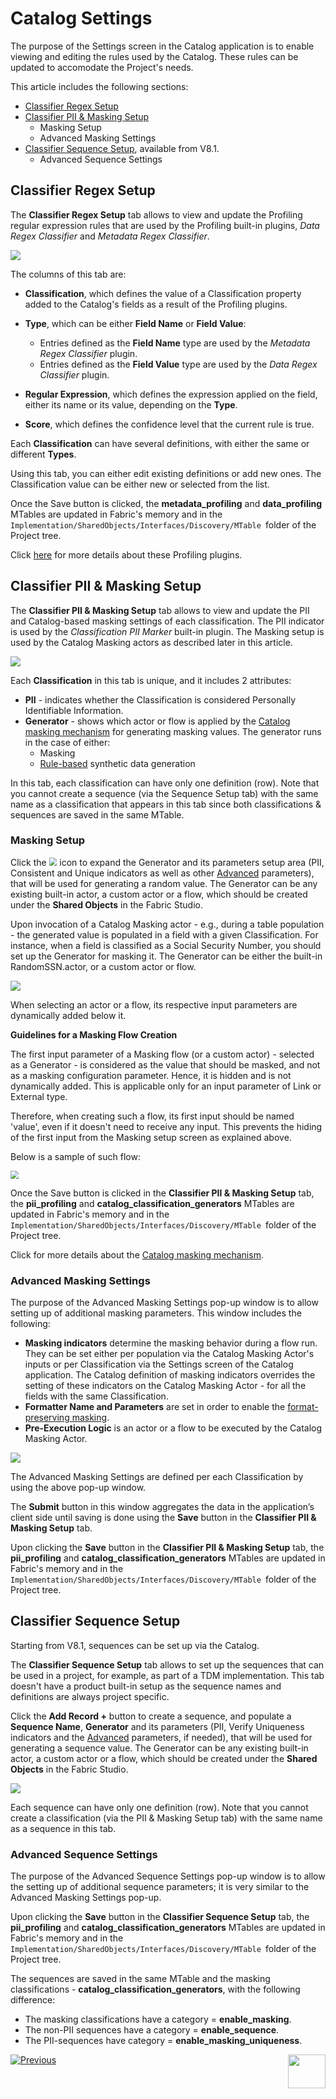 # Catalog Settings

The purpose of the Settings screen in the Catalog application is to enable viewing and editing the rules used by the Catalog. These rules can be updated to accomodate the Project's needs. 

This article includes the following sections:

* [Classifier Regex Setup](10_catalog_settings.md#classifier-regex-setup)
* [Classifier PII & Masking Setup](10_catalog_settings.md#classifier-pii--masking-setup)
  * Masking Setup
  * Advanced Masking Settings
* [Classifier Sequence Setup](10_catalog_settings.md#classifier-sequence-setup), available from V8.1.
  * Advanced Sequence Settings

## Classifier Regex Setup

The **Classifier Regex Setup** tab allows to view and update the Profiling regular expression rules that are used by the Profiling built-in plugins, *Data Regex Classifier* and *Metadata Regex Classifier*.

![](images/settings_regex.png)

The columns of this tab are:

* **Classification**, which defines the value of a Classification property added to the Catalog's fields as a result of the Profiling plugins. 

* **Type**, which can be either **Field Name** or **Field Value**:
  * Entries defined as the **Field Name** type are used by the *Metadata Regex Classifier* plugin.
  * Entries defined as the **Field Value** type are used by the *Data Regex Classifier* plugin.
* **Regular Expression**, which defines the expression applied on the field, either its name or its value, depending on the **Type**.
* **Score**, which defines the confidence level that the current rule is true. 

Each **Classification** can have several definitions, with either the same or different **Types**.

Using this tab, you can either edit existing definitions or add new ones. The Classification value can be either new or selected from the list.

Once the Save button is clicked, the **metadata_profiling** and **data_profiling** MTables are updated in Fabric's memory and in the ```Implementation/SharedObjects/Interfaces/Discovery/MTable ```folder of the Project tree.

Click [here](04_plugin_framework.md#built-in-plugins) for more details about these Profiling plugins.

## Classifier PII & Masking Setup

The **Classifier PII & Masking Setup** tab allows to view and update the PII and Catalog-based masking settings of each classification. The PII indicator is used by the *Classification PII Marker* built-in plugin. The Masking setup is used by the Catalog Masking actors as described later in this article.

<img src="images/settings_pii_mask.png" />

Each **Classification** in this tab is unique, and it includes 2 attributes:

* **PII** - indicates whether the Classification is considered Personally Identifiable Information. 
* **Generator** - shows which actor or flow is applied by the [Catalog masking mechanism](11_catalog_masking.md) for generating masking values. The generator runs in the case of either:
  - Masking
  - [Rule-based](/articles/TDM/tdm_implementation/16_tdm_data_generation_implementation.md) synthetic data generation

In this tab, each classification can have only one definition (row). Note that you cannot create a sequence (via the Sequence Setup tab) with the same name as a classification that appears in this tab since both classifications & sequences are saved in the same MTable.

### Masking Setup

Click the <img src="images/edit_masking.png" style="zoom: 80%;" /> icon to expand the Generator and its parameters setup area (PII, Consistent and Unique indicators as well as other [Advanced](10_catalog_settings.md#advanced-masking-settings) parameters), that will be used for generating a random value. The Generator can be any existing built-in actor, a custom actor or a flow, which should be created under the **Shared Objects** in the Fabric Studio.

Upon invocation of a Catalog Masking actor - e.g., during a table population - the generated value is populated in a field with a given Classification. For instance, when a field is classified as a Social Security Number, you should set up the Generator for masking it. The Generator can be either the built-in RandomSSN.actor, or a custom actor or flow.

<img src="images/settings_masking_edit.png"  />

When selecting an actor or a flow, its respective input parameters are dynamically added below it. 

**Guidelines for a Masking Flow Creation**

The first input parameter of a Masking flow (or a custom actor) - selected as a Generator - is considered as the value that should be masked, and not as a masking configuration parameter. Hence, it is hidden and is not dynamically added. This is applicable only for an input parameter of Link or External type. 

Therefore, when creating such a flow, its first input should be named 'value', even if it doesn't need to receive any input. This prevents the hiding of the first input from the Masking setup screen as explained above. 

Below is a sample of such flow:

<img src="images/settings_masking_flow.png" style="zoom: 80%;" />



Once the Save button is clicked in the **Classifier PII & Masking Setup** tab, the **pii_profiling** and **catalog_classification_generators** MTables are updated in Fabric's memory and in the ```Implementation/SharedObjects/Interfaces/Discovery/MTable ```folder of the Project tree.

Click for more details about the [Catalog masking mechanism](11_catalog_masking.md).

### Advanced Masking Settings

The purpose of the Advanced Masking Settings pop-up window is to allow setting up of additional masking parameters. This window includes the following:

* **Masking indicators** determine the masking behavior during a flow run. They can be set either per population via the Catalog Masking Actor's inputs or per Classification via the Settings screen of the Catalog application. The Catalog definition of masking indicators overrides the setting of these indicators on the Catalog Masking Actor - for all the fields with the same Classification.
* **Formatter Name and Parameters** are set in order to enable the [format-preserving masking](/articles/26_fabric_security/06_data_masking.md#format-preserving-masking).
* **Pre-Execution Logic** is an actor or a flow to be executed by the Catalog Masking Actor. 

<img src="images/settings_masking_advanced.png" />

The Advanced Masking Settings are defined per each Classification by using the above pop-up window.

The **Submit** button in this window aggregates the data in the application’s client side until saving is done using the **Save** button in the **Classifier PII & Masking Setup** tab. 

Upon clicking the **Save** button in the **Classifier PII & Masking Setup** tab, the **pii_profiling** and  **catalog_classification_generators** MTables are updated in Fabric's memory and in the ```Implementation/SharedObjects/Interfaces/Discovery/MTable ```folder of the Project tree.

## Classifier Sequence Setup

Starting from V8.1, sequences can be set up via the Catalog. 

The **Classifier Sequence Setup** tab allows to set up the sequences that can be used in a project, for example, as part of a TDM implementation. This tab doesn't have a product built-in setup as the sequence names and definitions are always project specific. 

Click the **Add Record +** button to create a sequence, and populate a **Sequence Name**, **Generator** and its parameters (PII, Verify Uniqueness indicators and the [Advanced](10_catalog_settings.md#advanced-sequence-settings) parameters, if needed), that will be used for generating a sequence value. The Generator can be any existing built-in actor, a custom actor or a flow, which should be created under the **Shared Objects** in the Fabric Studio.

<img src="images/settings_seq.png" />

Each sequence can have only one definition (row). Note that you cannot create a classification (via the PII & Masking Setup tab) with the same name as a sequence in this tab.

### Advanced Sequence Settings

The purpose of the Advanced Sequence Settings pop-up window is to allow the setting up of additional sequence parameters; it is very similar to the Advanced Masking Settings pop-up. 

Upon clicking the **Save** button in the **Classifier Sequence Setup** tab, the **pii_profiling** and **catalog_classification_generators** MTables are updated in Fabric's memory and in the ```Implementation/SharedObjects/Interfaces/Discovery/MTable ```folder of the Project tree.

The sequences are saved in the same MTable and the masking classifications - **catalog_classification_generators**, with the following difference:

* The masking classifications have a category = **enable_masking**.
* The non-PII sequences have a category = **enable_sequence**.
* The PII-sequences have category = **enable_masking_uniqueness**.



[![Previous](/articles/images/Previous.png)](08_search_catalog.md)[<img align="right" width="60" height="54" src="/articles/images/Next.png">](11_catalog_masking.md) 

